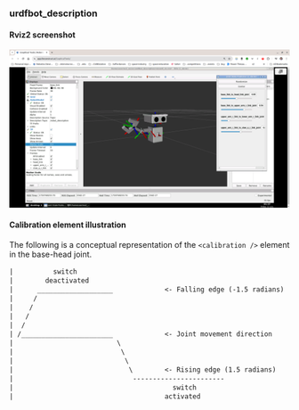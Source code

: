 ### urdfbot_description

#### Rviz2 screenshot

![Robot with arm](assets/urdf-robot-with-arm.png)  

#### Calibration element illustration

The following is a conceptual representation of the `<calibration />` element in the base-head joint.
 
```
|          switch
|        deactivated
|      ___________________             <- Falling edge (-1.5 radians)
|     /
|    /
|   /
|  /
| /_______________________             <- Joint movement direction
|                          \
|                           \
|                            \
|                             \        <- Rising edge (1.5 radians)
|                              -----------------------
|                                        switch
|                                      activated
```

